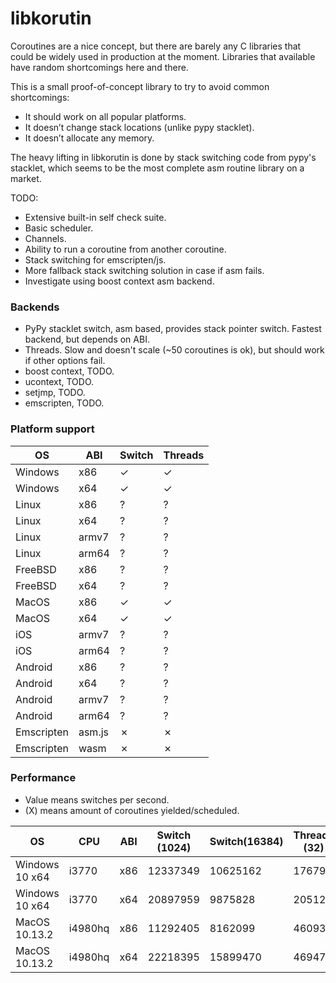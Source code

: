 # libkorutin

Coroutines are a nice concept, but there are barely any C libraries that could be widely used in production at the moment. Libraries that available have random shortcomings here and there.

This is a small proof-of-concept library to try to avoid common shortcomings:

- It should work on all popular platforms.
- It doesn’t change stack locations (unlike pypy stacklet).
- It doesn’t allocate any memory.

The heavy lifting in libkorutin is done by stack switching code from pypy's stacklet, which seems to be the most complete asm routine library on a market.

TODO:

- Extensive built-in self check suite.
- Basic scheduler.
- Channels.
- Ability to run a coroutine from another coroutine.
- Stack switching for emscripten/js.
- More fallback stack switching solution in case if asm fails.
- Investigate using boost context asm backend.

### Backends

- PyPy stacklet switch, asm based, provides stack pointer switch. Fastest backend, but depends on ABI.
- Threads. Slow and doesn't scale (~50 coroutines is ok), but should work if other options fail.
- boost context, TODO.
- ucontext, TODO.
- setjmp, TODO.
- emscripten, TODO.

### Platform support

| OS         | ABI    | Switch | Threads |
| ---------- | ------ | ------ | ------- |
| Windows    | x86    | ✓      | ✓       |
| Windows    | x64    | ✓      | ✓       |
| Linux      | x86    | ?      | ?       |
| Linux      | x64    | ?      | ?       |
| Linux      | armv7  | ?      | ?       |
| Linux      | arm64  | ?      | ?       |
| FreeBSD    | x86    | ?      | ?       |
| FreeBSD    | x64    | ?      | ?       |
| MacOS      | x86    | ✓      | ✓       |
| MacOS      | x64    | ✓      | ✓       |
| iOS        | armv7  | ?      | ?       |
| iOS        | arm64  | ?      | ?       |
| Android    | x86    | ?      | ?       |
| Android    | x64    | ?      | ?       |
| Android    | armv7  | ?      | ?       |
| Android    | arm64  | ?      | ?       |
| Emscripten | asm.js | ✗      | ✗       |
| Emscripten | wasm   | ✗      | ✗       |

### Performance

- Value means switches per second.
- (X) means amount of coroutines yielded/scheduled.

| OS             | CPU     | ABI    | Switch (1024) | Switch(16384) | Threads (32) | Threads (64) | Threads (128) |
| -------------- | ------- | ------ | ------------- | ------------- | ------------ | ------------ | ------------- |
| Windows 10 x64 | i3770   | x86    | 12337349      | 10625162      | 176795       | 94395        | 45812         |
| Windows 10 x64 | i3770   | x64    | 20897959      | 9875828       | 205128       | 87551        | 47513         |
| MacOS 10.13.2  | i4980hq | x86    | 11292405      | 8162099       | 46093        | 16470        | 7181          |
| MacOS 10.13.2  | i4980hq | x64    | 22218395      | 15899470      | 46947        | 16641        | 7334          |
